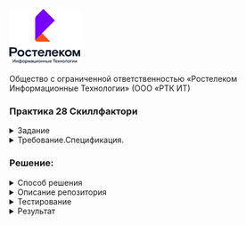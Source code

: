 ![img.png](img.png)

Общество с ограниченной ответственностью
 «Ростелеком Информационные Технологии»
(ООО «РТК ИТ)
### Практика 28 Скиллфактори

<div>
  <div>
    <details><summary>Задание</summary>

  Заказчик передал вам следующее задание:

    1 Протестировать требования.
    2 Разработать тест-кейсы (не менее 15). Необходимо применить несколько техник тест-дизайна.
    3 Провести автоматизированное тестирование продукта (не менее 15 автотестов). Заказчик ожидает по одному автотесту на каждый написанный тест-кейс.
      Оформите свой набор автотестов в GitHub.
    4 Оформить описание обнаруженных дефектов.
      Во время обучения вы работали с разными сервисами и шаблонами, используйте их для оформления тест-кейсов и обнаруженных дефектов.
      (если дефекты не будут обнаружены, то составить описание трех дефектов)

  Ожидаемый результат

    1 Перечислены инструменты, которые применялись для тестирования.

      1.1 Почему именно этот инструмент и эту технику.
      1.2 Что им проверялось.
      1.3 Что именно в нем сделано.
  К выполненному заданию прикреплены:

     . Набор тест-кейсов.
     . Набор автотестов на GitHub. Обратите внимание, что в репозитории должен находиться файл README.md, где будет описано,
       что именно проверяют данные тестовые сценарии и какие команды необходимо выполнить для запуска тестов.
       Описанные команды должны работать на любом компьютере с установленными Python3 и PyTest.
     . Описание оформленных дефектов.
  Если что-то не получилось выполнить, то распишите детально, чтобы у нас была возможность дать обратную связь:

     . Что именно не получилось?
     . Как пробовали решить задачу?
     . Что помешало решить?
   </details> 
  </div>
  <div>
    <details><summary>Требование.Спецификация.</summary>
     
  Стандартная авторизация по логину и паролю:

    1.	Система отображает форму «Авторизация», разделенную вертикально на два блока и содержащую:
    2.	В левой части:
      a.	Меню выбора типа аутентификации
        i.	Таб выбора аутентификации по номеру, "Номер"
        ii.	Таб выбора аутентификации по логину и паролю, "Почта"
        iii.	Таб выбора аутентификации по почте и паролю, "Логин"
        iv.	Таб выбора аутентификации по лицевому счету и паролю, “Лицевой счет”
      b.	Форма ввода "Номер" или "Логин" или "Почта" или “Лицевой счет” (По умолчанию выбрана форма авторизации по телефону)
      c.	Форма ввода "Пароль"
    3.	В правой части:
      a.	Продуктовый слоган ЛК "Ростелеком ID".
      b.	Вспомогательная информация для клиента.
      При вводе номера телефона/почты/логина/лицевого счета - таб выбора аутентификации меняется автоматически.

  Сценарий авторизации клиента по номеру телефона, кнопка "Номер":

    1.	Клиент вводит номер телефона и пароль
    2.	Система:
       a.	Проверяет корректность введенного номера;
       b.	Проверяет связку Номер+Пароль;
       c.	При успешной проверки Номера и пароля - система переходит к следующему шагу п.3. , иначе клиенту отображается ошибка, сценарий начинается с пункта 1.
       d.	При некорректном вводе связки Номер + Пароль, выводим сообщение "Неверный логин или пароль" и элемент "Забыл пароль" перекрашивается в оранжевый цвет.
    3.	Система:
       a.	Выполняет успешный поиск УЗ по введенному номеру телефона;
       b.	Аутентифицирует клиента;
       c.	Выполняет перенаправление клиента на страницу redirect_uri.

  Сценарий авторизации клиента по номеру телефона, кнопка "Почта":

    1.	Клиент вводит Почта и пароль
    2.	Система:
       a.	Проверяет корректность введенной почты;
       b.	Проверяет связку Почта+Пароль;
       c.	При успешной проверки почты и пароля - система переходит к следующему шагу п.3. , иначе клиенту отображается ошибка, сценарий начинается с пункта 1.
       d.	При некорректном вводе связки Номер + Пароль, выводим сообщение "Неверный логин или пароль" и элемент "Забыл пароль" перекрашивается в оранжевый цвет.
    3.	Система:
       a.	Выполняет успешный поиск УЗ по введенной почте;
       b.	Аутентифицирует клиента;
       c.	Выполняет перенаправление клиента на страницу redirect_uri.

  Сценарий авторизации клиента по номеру телефона, кнопка "Логин":

    1.	Клиент вводит Логин и пароль
    2.	Система:
       a.	Проверяет корректность введенного логина;
       b.	Проверяет связку Логин+Пароль;
       c.	При успешной проверки почты и пароля - система переходит к следующему шагу п.3. , иначе клиенту отображается ошибка, сценарий начинается с пункта 1.
       d.	При некорректном вводе связки Номер + Пароль, выводим сообщение "Неверный логин или пароль" и элемент "Забыл пароль" перекрашивается в оранжевый цвет.
    3.	Система:
       a.	Выполняет успешный поиск УЗ по введенному логину;
       b.	Аутентифицирует клиента;
       c.	Выполняет перенаправление клиента на страницу redirect_uri.

  Сценарий авторизации клиента по номеру телефона, кнопка "Лицевой счет":

    1.	Клиент вводит Лицевой счет и пароль
    2.	Система:
       a)	Проверяет корректность введенного лицевого счет и ищет логин связанный с лицевым счетом, в следующих шагах проверяется найденный логин;
       b)	Проверяет связку Логин+Пароль;
       c)	При успешной проверки логина и пароля - система переходит к следующему шагу п.3. , иначе клиенту отображается ошибка, сценарий начинается с пункта 1.
       d)	При некорректном вводе связки Номер + Пароль, выводим сообщение "Неверный логин или пароль" и элемент "Забыл пароль" перекрашивается в оранжевый цвет.
    3.	Система:
       a)	Выполняет успешный поиск УЗ по Лицевому счету;
       b)	Аутентифицирует клиента;
       c)	Выполняет перенаправление клиента на страницу redirect_uri.

  Авторизация по временному коду:

    1.	Система отображает форму «Авторизация по коду», содержащую:
       a)	Подсказку по работе с формой “Укажите контактный номер телефона или почту, на которые необходимо отправить код подтверждения”;
       b)	Поле ввода номера телефона или почты;
       c)	Кнопку "Получить код".
    2.	Клиент вводит номер телефона/почту и нажимает кнопку "Получить код";
    3.	Система:
       a)	Проверяет корректность введенного номера/почты;
       b)	Отправляет код на введенный номер телефон/почту;
    4.	Отображает форму ввода кода подтверждения, содержащую:
       a)	Номер телефона/Почту на который был отправлен код;
       b)	Ссылку "Изменить номер", если пользователь ввел телефон на 2 шаге или ссылку "Изменить почту",
            если пользователь ввел почту на шаге 2 (ссылка ведет на форму ввода номера телефона/почты);
       c)	Шесть отдельных полей для ввода кода подтверждения;
       d)	Текст с обратным отсчётом времени до повторной попытки отправки код, по завершении отсчёта отображается ссылка "Получить новый код";
    5.	Клиент начинает вводить полученный код;
    6.	Система:
       a)	После ввода каждой цифры переводит фокус ввода в следующее поле;
       b)	При событии заполнения всех 6 полей производит верификацию кода;
       c)	При успешной верификации кода система переходит к следующему шагу, иначе клиенту отображается ошибка, сценарий останавливается.
    7.	Система:
       a)	Выполняет поиск УЗ по введенному номеру телефона/почте: 
          i.	Если УЗ с таким телефоном/почтой не найдена, то создает новую без пароля, ФИО, Региона после чего переход на шаг 8;
         ii.	Если УЗ найдена – переход на шаг 8;
    8.	Аутентифицирует клиента;
    9.	Выполняет перенаправление клиента на страницу из redirect_uri;

  Восстановление пароля.   
  Окно выбора типа восстановления пароля:

    1.	Система отображает форму «Восстановление пароля» содержащую:
      a.	Меню выбора типа ввода контактных данных:
         i.	Таб выбора восстановления пароля по номеру, "Номер"
        ii.	Таб выбора восстановления пароля по логину и паролю, "Почта"
       iii.	Таб выбора восстановления пароля по почте и паролю, "Логин"
        iv.	Таб выбора восстановления пароля по ЛС, "Лицевой счет"
      b.	Форма ввода "Номер" или "Логин" или "Почта" или "Лицевой счет" (По умолчанию выбрана форма восстановления пароля по телефону)
      c.	Форма ввода "Капча"
      d.	Кнопка "Далее" переход в п.3. (Продолжить сценарий восстановления пароля)
         i.	Если к УЗ привязан только телефон, то переход в Сценарий восстановления пароля клиента по номеру телефона, кнопка "По SMS на номер телефона"
        ii.	Если к УЗ привязан только почту, то переход в Сценарий восстановления пароля клиента по номеру телефона, кнопка "По ссылке на почту"
      e.	Кнопка "Вернуться" (Вернуться на форму авторизации)
    2.	После введения телефона, почты, логина или ЛС отображается форма выбора восстановления пароля:
      a)	Выбор "По SMS на номер телефона" (Если телефон привязан к УЗ)
      b)	Выбор "По ссылке на почту" (Если почта привязана к УЗ)
      c)	Кнопка "Продолжить" (Продолжить сценарий восстановления пароля)
      d)	 Кнопка "Вернуться назад" (Вернуться на форму ввода контактных данных п.1 для восстановления пароля)

  Сценарий восстановления пароля клиента по номеру телефона, кнопка "По SMS на номер телефона":

    1.	Пользователь выбирает восстановить по номеру телефона;
    2.	Система отправляем пользователю смс с кодом на номер привязанный к УЗ SSO;
    3.	Открывается форма с полем для ввода кода из СМС которая содержит:  
      3.1 Кнопку "Получить код повторно" (Повторная отправка смс с новым кодом);
      3.2 Кнопка "Вернуться назад" (Вернуться на шаг ввода контактных данных для восстановления доступа);
      3.3 При вводе неправильного кода отображается ошибка "Неверный код. Повторите попытку"
      3.4 При вводе временного кода срок времени которого закончился отображается ошибка "Время жизни кода истекло"
    4.	Пользователь вводит корректный проверочный код (переход в п.5);
    5.	После ввода корректного кода из смс - открывается форма для ввода нового пароля, состоящая из:
      5.1 Поле ввода нового пароля
      5.2 Поле ввода для подтверждения нового пароля
      5.3 Кнопка "Сохранить" для подтверждения нового пароля (Переход в п.5)
      5.4 Правила для создания пароля
    6.	Пользователь вводит новый пароль, подтверждение пароля и нажимает кнопку "Сохранить";
    7.	Система проверяет корректность пароля по правилам и при успешной проверке отображается следующая форма, иначе отображается ошибка:
      7.1 Если пользователь ввел пароль менее 8 символов "Длина пароля должна быть не менее 8 символов" под полем "Новый пароль"
      7.2 Если пользователь ввел пароль без заглавных букв "Пароль должен содержать хотя бы одну заглавную букву" под полем "Новый пароль"
      7.3 Если пользователь ввел пароль не с латинскими буквами "Пароль должен содержать только латинские буквы" под полем "Новый пароль"
      7.4 Если пользователь ввел в поле "Подтверждение пароля" пароль отличный от пароль "Новый пароль" выводим "Пароли не совпадают" под полем "Подтверждение пароля"
    8.	Если пользователь ввел пароль согласно парольной политике, система проверяет введенный пароль с тремя предыдущими:
      8.1 Если пользователь ввел пароль, идентичный трем предыдущим  "Этот пароль уже использовался, укажите другой пароль"
      8.2 Если пользователь ввел пароль, отличный от трех предыдущих - переход на шаг 
    9.	Клиент перенаправляется на страницу авторизации.
 
  Сценарий восстановления пароля клиента по номеру телефона, кнопка "По ссылке на почту":

    1.	Пользователь выбирает восстановить по почте;
    2.	Открывается форма оповещающая пользователя об отправке письма на его почту, которая содержит:
      2.1 Текст оповещающий об отправке письма со ссылкой на почту;
      2.2 Кнопку "Вернуться назад" (Переход на форму авторизации)
    3.	Пользователь открывает письмо и переходит по ссылке.
    4.	Система отображает форму состоящую из:
      1.	Поле ввода нового пароля
      2.	Поле ввода для подтверждения нового пароля
      3.	Кнопка "Сохранить" для подтверждения нового пароля (Переход в п.5)
      4.	Правила для создания пароля
      5.	Система проверяет корректность пароля по правилам и при успешной проверке отображается следующая форма, иначе отображается ошибка:
        5.1 Если пользователь ввел пароль менее 8 символов "Длина пароля должна быть не менее 8 символов"
        5.2 Если пользователь ввел пароль без заглавных букв "Пароль должен содержать хотя бы одну заглавную букву"
        5.3 Если пользователь ввел пароль не с латинскими буквами "Пароль должен содержать только латинские буквы"
      6   Если пользователь ввел пароль согласно парольной политике, система проверяет введенный пароль с тремя предыдущими:
        6.1 Если пользователь ввел пароль, идентичный трем предыдущим  "Этот пароль уже использовался, укажите другой пароль"
        6.2 Если пользователь ввел пароль, отличный от трех предыдущих - переход на шаг 
      7	  Пользователь переходит на форму успешной смены пароля.
      8	  При нажатии на кнопку "Авторизоваться" пользователь перенаправляется на форму авторизации.
   </details>
  </div>
</div>

### Решение:
<div>
  <div>
   <details><summary>Способ решения</summary>

                        Тестирование сайта
       Тестирование интерфейса страниц регистрации, авторизации и восстановления пароля в личном кабинете
     «Ростелеком» проведено исходя из отсутствия Личного кабинета у пользователя (тестировщик не является клиентом Ростелекома),
     а также без имеющегося тестового доступа к системе либо тестовых учетных данных и капчи, вследствие чего все тестовые сценарии имели затруднения в реализациии.
     Проведено тестирование форм регистрации (разными способами), авторизации (разными способами) и восстановления пароля (разными способами).
     Всего составлено 33 автоматизированных тестов, включая параметризованные параметрами (отдельные кейсы), в т. ч.:
     •	Форма регистрации – 8 тестов и 28 параметров,
     •	Форма авторизации – 9 тестов и 40 параметров,
     •	Форма восстановления пароля – 12 тестов и 40 параметров.

       Техники тест-дизайна, используемые при составлении тестовых сценариев и тест кейсов:

     •	разбиение на классы эквивалентности и анализ граничных значений;
     •	таблицы причинно-следственных решений, состояний и переходов;
     •	предугадывание ошибки;
     •	диаграмма пользовательских ролей;
     •	исследовательское и свободное тестирование.
   </details>
  </div>
  <div>
   <details><summary>Описание репозитория</summary>

                     Репозиторий содержит:
     Директорию SCR для файлов автоматизированного тестирования, где:
     settings.py - файл данных для тестов

     requiments.txt - зависимости
     chromedriver.exe - драйвер Хрома
     conftest.py - фикстура запуска драйвера браузера
     директории pages - файлов методов страниц (авторизации auth_page.py,
     восстановления pass_rec_page.py, регистрации pass_rec_page.py
     и их локаторов locators.py,
     а также базовым файлом base.py для всех страниц и декораторов ожидания локаторов.
     директории tests - файлов тестов и логов myoutput.log, а также дериктории скриншотов тестов.

   </details>
  </div>
  <div>
   <details><summary>Тестирование</summary>

     Ввести данные в файл settings
     Установить зависимости из requirements.txt

     Тесты запускать в терминале с \tests
     с теста регистрации (без проблем)
     pytest test_registr.py > myoutput_registr.log

     авторизации  (с капчей)
     pytest test_auth.py > myoutput_auth.log

     восстонавление (с капчей и кодом смс)
     pytest test_pass_rec.py > myoutput_pass_rec.log

     либо по маркеру  pytest -m norm > myoutput_norm.log
     без кодов и капчи(6авто,2пасс,31регистр)
   </details>
  </div>
  <div>
    <details><summary>Результат</summary>

     Тестами выевлен:
     - дефект страницы регистрации отсуствие слогана
     - дефект ввода полей паролей на обработку пароля с юникодом
     - дефект перехода на авторизацию через yandex
     Ручным тестированием, иследования бага отсуствия слогона по скриншоту 
     выевлен:
     - дефект по требованию расположения блоков авторизации и слогана

   </details>
  </div>
</div>

